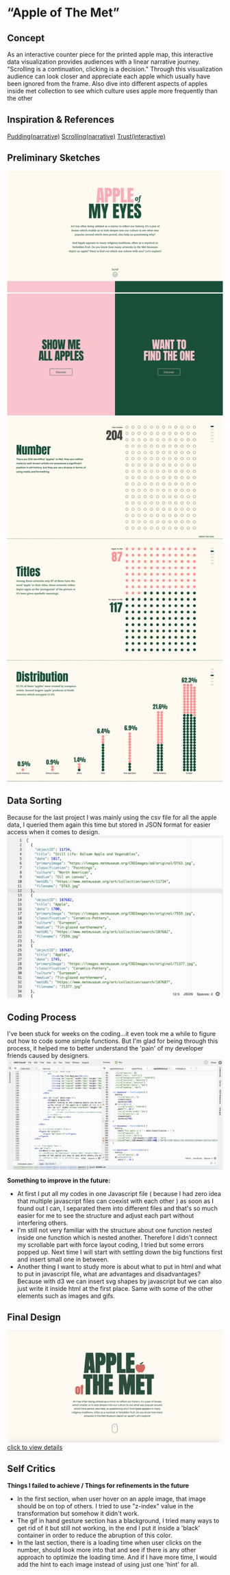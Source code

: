 # “Apple of The Met” 

## Concept

As an interactive counter piece for the printed apple map, this interactive data visualization provides audiences with a linear narrative journey. "Scrolling is a continuation, clicking is a decision." Through this visualization audience can look closer and appreciate each apple which usually have been ignored from the frame. Also dive into different aspects of apples inside met collection to see which culture uses apple more frequently than the other 

## Inspiration & References
[Pudding(narrative)](https://pudding.cool/2017/03/hamilton/)
[Scrolling(narrative)](http://vallandingham.me/scroll_demo/)
[Trust(interactive)](https://ncase.me/trust/)

## Preliminary Sketches
![](1.png)
![](2.png)
![](3.png)

## Data Sorting
Because for the last project I was mainly using the csv file for all the apple data, I queried them again this time but stored in JSON format for easier access when it comes to design. 
![](datasorting.png)

## Coding Process
I've been stuck for weeks on the coding...it even took me a while to figure out how to code some simple functions. But I'm glad for being through this process, it helped me to better understand the 'pain' of my developer friends caused by designers. 
![](codingprocess.png)

**Something to improve in the future:**
 - At first I put all my codes in one Javascript file ( because I had zero idea that multiple javascript files can coexist with each other ) as soon as I found out I can, I separated them into different files and that's so much easier for me to see the structure and adjust each part without interfering others.
 - I'm still not very familiar with the structure about one function nested inside one function which is nested another. Therefore I didn't connect my scrollable part with force layout coding, I tried but some errors popped up. Next time I will start with settling down the big functions first and insert small one in between.
 - Another thing I want to study more is about what to put in html and what to put in javascript file, what are advantages and disadvantages? Because with d3 we can insert svg shapes by javascript but we can also just write it inside html at the first place. Same with some of the other elements such as images and gifs.


## Final Design
![](finaldesign.png)
[click to view details](https://xingwei726.github.io/Major-Studio-1/Week10/test8/)

## Self Critics
**Things I failed to achieve / Things for refinements in the future**
- In the first section, when user hover on an apple image, that image should be on top of others. I tried to use "z-index" value in the transformation but somehow it didn't work.
- The gif in hand gesture section has a blackground, I tried many ways to get rid of it but still not working, in the end I put it inside a 'black' container in order to reduce the abruption of this color.
- In the last section, there is a loading time when user clicks on the number, should look more into that and see if there is any other approach to optimize the loading time. And if I have more time, I would add the hint to each image instead of using just one 'hint' for all.
